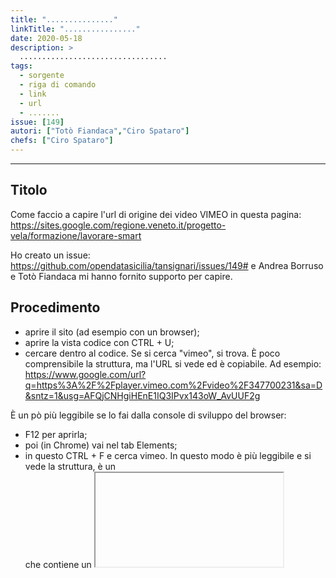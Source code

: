 ```yaml
---
title: "..............."
linkTitle: "................"
date: 2020-05-18
description: >
  .................................
tags:
  - sorgente
  - riga di comando
  - link
  - url 
  - .......
issue: [149]
autori: ["Totò Fiandaca","Ciro Spataro"]
chefs: ["Ciro Spataro"]
---
```


---

## Titolo

Come faccio a capire l'url di origine dei video VIMEO in questa pagina:
https://sites.google.com/regione.veneto.it/progetto-vela/formazione/lavorare-smart

Ho creato un issue: https://github.com/opendatasicilia/tansignari/issues/149# e Andrea Borruso e Totò Fiandaca mi hanno fornito supporto per capire.

## Procedimento

- aprire il sito (ad esempio con un browser);
- aprire la vista codice con CTRL + U;
- cercare dentro al codice.
Se si cerca "vimeo", si trova.
È poco comprensibile la struttura, ma l'URL si vede ed è copiabile. Ad esempio:
https://www.google.com/url?q=https%3A%2F%2Fplayer.vimeo.com%2Fvideo%2F347700231&sa=D&sntz=1&usg=AFQjCNHgiHEnE1IQ3IPvx143oW_AvUUF2g

È un pò più leggibile se lo fai dalla console di sviluppo del browser:
- F12 per aprirla;
- poi (in Chrome) vai nel tab Elements;
- in questo CTRL + F e cerca vimeo.
In questo modo è più leggibile e si vede la struttura, è un <div> che contiene un <iframe>


## Un ulteriore aiuto da Totò Fiandaca (un altra procedura)

Usando la shell di linux basterebbe scrivere questo comando per avere subito un file csv con i link

```Bash
curl "https://sites.google.com/regione.veneto.it/progetto-vela/formazione/lavorare-smart" | scrape -be "//div[iframe]"  | xq -r '.html.body.div[]."@data-url"' >vivaAndy.csv

```

Totò Fiandaca a questo [link](https://www.loom.com/share/50c7264d37294f95b133ff1f3e9870d3) illustra la procedura.
